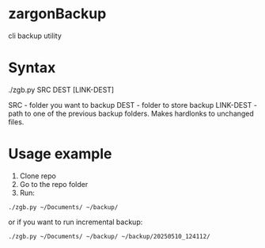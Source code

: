 # zargonBackup
cli backup utility

# Syntax
./zgb.py SRC DEST [LINK-DEST]

SRC - folder you want to backup
DEST - folder to store backup
LINK-DEST - path to one of the previous backup folders. Makes hardlonks to unchanged files.

# Usage example

1. Clone repo
2. Go to the repo folder 
3. Run: 
```shell
./zgb.py ~/Documents/ ~/backup/ 
```
or if you want to run incremental backup:
```shell
./zgb.py ~/Documents/ ~/backup/ ~/backup/20250510_124112/
```
